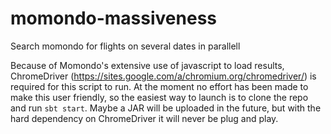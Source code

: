 # momondo-massiveness
Search momondo for flights on several dates in parallell

Because of Momondo's extensive use of javascript to load results, ChromeDriver (https://sites.google.com/a/chromium.org/chromedriver/) is required for this script to run.
At the moment no effort has been made to make this user friendly, so the easiest way to launch is to clone the repo and run <code>sbt start</code>.
Maybe a JAR will be uploaded in the future, but with the hard dependency on ChromeDriver it will never be plug and play.
